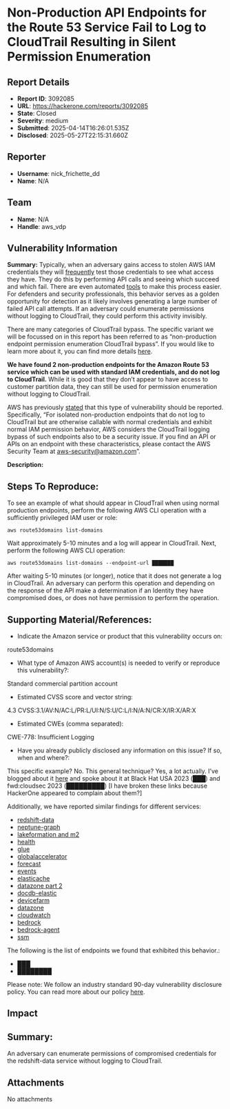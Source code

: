 # Non-Production API Endpoints for the Route 53 Service Fail to Log to CloudTrail Resulting in Silent Permission Enumeration

## Report Details
- **Report ID**: 3092085
- **URL**: https://hackerone.com/reports/3092085
- **State**: Closed
- **Severity**: medium
- **Submitted**: 2025-04-14T16:26:01.535Z
- **Disclosed**: 2025-05-27T22:15:31.660Z

## Reporter
- **Username**: nick_frichette_dd
- **Name**: N/A

## Team
- **Name**: N/A
- **Handle**: aws_vdp

## Vulnerability Information
**Summary:** Typically, when an adversary gains access to stolen AWS IAM credentials they will [frequently](https://sysdig.com/blog/scarleteel-2-0/) test those credentials to see what access they have. They do this by performing API calls and seeing which succeed and which fail. There are even automated [tools](https://github.com/andresriancho/enumerate-iam) to make this process easier. For defenders and security professionals, this behavior serves as a golden opportunity for detection as it likely involves generating a large number of failed API call attempts. If an adversary could enumerate permissions without logging to CloudTrail, they could perform this activity invisibly.

There are many categories of CloudTrail bypass. The specific variant we will be focussed on in this report has been referred to as “non-production endpoint permission enumeration CloudTrail bypass”. If you would like to learn more about it, you can find more details [here](https://securitylabs.datadoghq.com/articles/non-production-endpoints-as-an-attack-surface-in-aws/#silent-permission-enumeration). 

**We have found 2 non-production endpoints for the Amazon Route 53 service which can be used with standard IAM credentials, and do not log to CloudTrail.** While it is good that they don’t appear to have access to customer partition data, they can still be used for permission enumeration without logging to CloudTrail. 

AWS has previously [stated](https://securitylabs.datadoghq.com/articles/non-production-endpoints-as-an-attack-surface-in-aws/#the-response-from-aws) that this type of vulnerability should be reported. Specifically, “For isolated non-production endpoints that do not log to CloudTrail but are otherwise callable with normal credentials and exhibit normal IAM permission behavior, AWS considers the CloudTrail logging bypass of such endpoints also to be a security issue. If you find an API or APIs on an endpoint with these characteristics, please contact the AWS Security Team at aws-security@amazon.com”. 

**Description:** 

## Steps To Reproduce:

To see an example of what should appear in CloudTrail when using normal production endpoints, perform the following AWS CLI operation with a sufficiently privileged IAM user or role:

```
aws route53domains list-domains
```

Wait approximately 5-10 minutes and a log will appear in CloudTrail. Next, perform the following AWS CLI operation:

```
aws route53domains list-domains --endpoint-url ███████
```

After waiting 5-10 minutes (or longer), notice that it does not generate a log in CloudTrail. An adversary can perform this operation and depending on the response of the API make a determination if an Identity they have compromised does, or does not have permission to perform the operation. 

## Supporting Material/References:

* Indicate the Amazon service or product that this vulnerability occurs on:  

route53domains

* What type of Amazon AWS account(s) is needed to verify or reproduce this vulnerability?: 

Standard commercial partition account

* Estimated CVSS score and vector string: 

4.3 CVSS:3.1/AV:N/AC:L/PR:L/UI:N/S:U/C:L/I:N/A:N/CR:X/IR:X/AR:X

* Estimated CWEs (comma separated): 

CWE-778: Insufficient Logging

* Have you already publicly disclosed any information on this issue? If so, when and where?: 

This specific example? No. This general technique? Yes, a lot actually. I’ve blogged about it [here](https://securitylabs.datadoghq.com/articles/non-production-endpoints-as-an-attack-surface-in-aws/#silent-permission-enumeration) and spoke about it at Black Hat USA 2023 (███) and fwd:cloudsec 2023 (█████████) [I have broken these links because HackerOne appeared to complain about them?] 

Additionally, we have reported similar findings for different services:
* [redshift-data](████)
* [neptune-graph](█████)
* [lakeformation and m2](███)
* [health](███████)
* [glue](██████████)
* [globalaccelerator](████)
* [forecast](██████████)
* [events](██████)
* [elasticache](██████████)
* [datazone part 2](████████)
* [docdb-elastic](████████)
* [devicefarm](█████)
* [datazone](██████)
* [cloudwatch](██████████bugs?subject=user&report_id=2972435)
* [bedrock](████)
* [bedrock-agent](███)
* [ssm](████)

The following is the list of endpoints we found that exhibited this behavior.:

- ███
- ████████

Please note: We follow an industry standard 90-day vulnerability disclosure policy. You can read more about our policy [here](https://securitylabs.datadoghq.com/vulnerability-disclosure-policy/).

## Impact

## Summary: 
An adversary can enumerate permissions of compromised credentials for the redshift-data service without logging to CloudTrail.

## Attachments
No attachments
